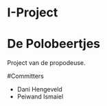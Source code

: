 # I-Project
# De Polobeertjes

Project van de propodeuse.

#Committers
- Dani Hengeveld
- Peiwand Ismaiel